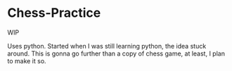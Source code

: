﻿# Chess-Practice
WIP

Uses python. Started when I was still learning python, the idea stuck around. This is gonna go further than a copy of chess game, at least, I plan to make it so.
